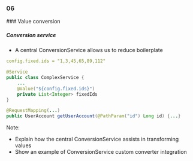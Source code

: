 
<h3 class="chapter-number">06</h3>
### Value conversion

##### Conversion service

* A central ConversionService allows us to reduce boilerplate 

```yaml
config.fixed.ids = "1,3,45,65,89,112"
```

```Java
@Service
public class ComplexService {
    ...
    @Value("${config.fixed.ids}")
    private List<Integer> fixedIds
}
```

```Java
@RequestMapping(...)
public UserAccount getUserAccount(@PathParam("id") Long id) {...}
```

Note:

* Explain how the central ConversionService assists in transforming values
* Show an example of ConversionService custom converter integration